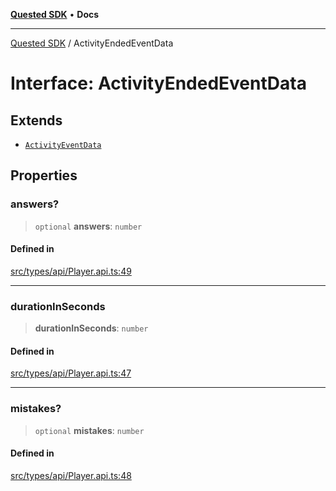 [**Quested SDK**](../README.md) • **Docs**

***

[Quested SDK](../README.md) / ActivityEndedEventData

# Interface: ActivityEndedEventData

## Extends

- [`ActivityEventData`](ActivityEventData.md)

## Properties

### answers?

> `optional` **answers**: `number`

#### Defined in

[src/types/api/Player.api.ts:49](https://github.com/Quested-io/QuestedSDK/blob/3ff90c0a0f9090e518d0fc8b569b6bd9c3728f32/src/types/api/Player.api.ts#L49)

***

### durationInSeconds

> **durationInSeconds**: `number`

#### Defined in

[src/types/api/Player.api.ts:47](https://github.com/Quested-io/QuestedSDK/blob/3ff90c0a0f9090e518d0fc8b569b6bd9c3728f32/src/types/api/Player.api.ts#L47)

***

### mistakes?

> `optional` **mistakes**: `number`

#### Defined in

[src/types/api/Player.api.ts:48](https://github.com/Quested-io/QuestedSDK/blob/3ff90c0a0f9090e518d0fc8b569b6bd9c3728f32/src/types/api/Player.api.ts#L48)
